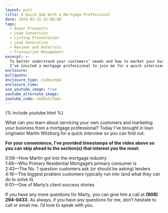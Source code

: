 ```yaml
---
layout: post
title: A Quick Q&A With a Mortgage Professional
date: 2019-02-15 22:00:00
tags:
  - Buyer Prospects
  - Lead Conversion
  - Listing Presentation
  - Lead Generation
  - Reviews and Referrals
  - Transaction Management
excerpt: >-
  To better understand your customers’ needs and how to market your business,
  I’ve invited a mortgage professional to join me for a quick interview.
enclosure:
pullquote:
enclosure_type: video/mp4
enclosure_time:
use_youtube_image: true
youtube_alternate_image:
youtube_code: nUZku5z7pmc
---
```


{% include youtube.html %}

What can you learn about servicing your own customers and marketing your business from a mortgage professional? Today I’ve brought in loan originator Martin Witzburg for a quick interview so you can find out.&nbsp;

**For your convenience, I’ve provided timestamps of the video above so you can skip ahead to the section(s) that interest you the most:&nbsp;**

0:56—How Martin got into the mortgage industry<br>1:48—Who Primary Residential Mortgage’s primary consumer is&nbsp;<br>2:43—The No. 1 question customers ask (or should be asking) lenders<br>4:16—The biggest problem customers typically run into (and what they can do to solve it)<br>6:01—One of Marty’s client success stories&nbsp;

If you have any more questions for Marty, you can give him a call at **(908) 294-0433**. As always, if you have any questions for me, don’t hesitate to call or email me. I’d love to speak with you.